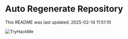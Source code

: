 # Auto Regenerate Repository

This README was last updated: 2025-02-14 11:51:10

 ![TryHackMe](https://tryhackme.com/badge/533634)